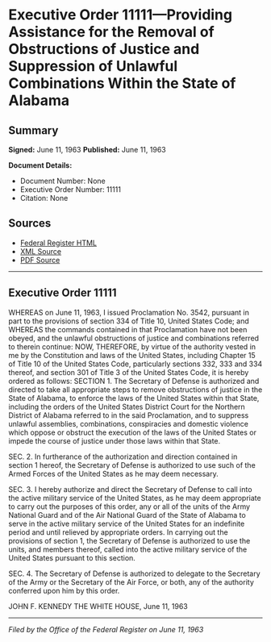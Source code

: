 # Executive Order 11111—Providing Assistance for the Removal of Obstructions of Justice and Suppression of Unlawful Combinations Within the State of Alabama

## Summary

**Signed:** June 11, 1963
**Published:** June 11, 1963

**Document Details:**
- Document Number: None
- Executive Order Number: 11111
- Citation: None

## Sources
- [Federal Register HTML](https://www.presidency.ucsb.edu/documents/executive-order-11111-providing-assistance-for-the-removal-obstructions-justice-and)
- [XML Source](None)
- [PDF Source](None)

---

## Executive Order 11111

WHEREAS on June 11, 1963, I issued Proclamation No. 3542, pursuant in part to the provisions of section 334 of Title 10, United States Code; and
WHEREAS the commands contained in that Proclamation have not been obeyed, and the unlawful obstructions of justice and combinations referred to therein continue:
NOW, THEREFORE, by virtue of the authority vested in me by the Constitution and laws of the United States, including Chapter 15 of Title 10 of the United States Code, particularly sections 332, 333 and 334 thereof, and section 301 of Title 3 of the United States Code, it is hereby ordered as follows:
SECTION 1. The Secretary of Defense is authorized and directed to take all appropriate steps to remove obstructions of justice in the State of Alabama, to enforce the laws of the United States within that State, including the orders of the United States District Court for the Northern District of Alabama referred to in the said Proclamation, and to suppress unlawful assemblies, combinations, conspiracies and domestic violence which oppose or obstruct the execution of the laws of the United States or impede the course of justice under those laws within that State.

SEC. 2. In furtherance of the authorization and direction contained in section 1 hereof, the Secretary of Defense is authorized to use such of the Armed Forces of the United States as he may deem necessary.

SEC. 3. I hereby authorize and direct the Secretary of Defense to call into the active military service of the United States, as he may deem appropriate to carry out the purposes of this order, any or all of the units of the Army National Guard and of the Air National Guard of the State of Alabama to serve in the active military service of the United States for an indefinite period and until relieved by appropriate orders. In carrying out the provisions of section 1, the Secretary of Defense is authorized to use the units, and members thereof, called into the active military service of the United States pursuant to this section.

SEC. 4. The Secretary of Defense is authorized to delegate to the Secretary of the Army or the Secretary of the Air Force, or both, any of the authority conferred upon him by this order.

JOHN F. KENNEDY
THE WHITE HOUSE,
June 11, 1963

---

*Filed by the Office of the Federal Register on June 11, 1963*
